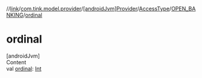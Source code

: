 //[link](../../../../index.md)/[com.tink.model.provider](../../../index.md)/[[androidJvm]Provider](../../index.md)/[AccessType](../index.md)/[OPEN_BANKING](index.md)/[ordinal](ordinal.md)



# ordinal  
[androidJvm]  
Content  
val [ordinal](ordinal.md): [Int](https://kotlinlang.org/api/latest/jvm/stdlib/kotlin/-int/index.html)  



